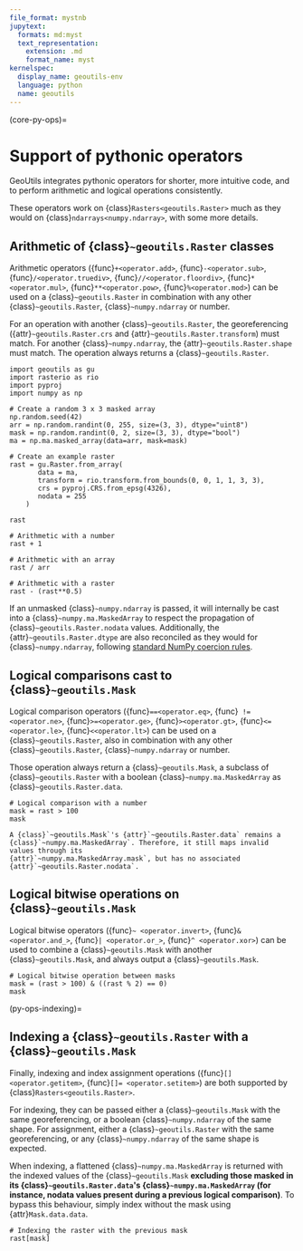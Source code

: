 ```yaml
---
file_format: mystnb
jupytext:
  formats: md:myst
  text_representation:
    extension: .md
    format_name: myst
kernelspec:
  display_name: geoutils-env
  language: python
  name: geoutils
---
```


(core-py-ops)=
# Support of pythonic operators

GeoUtils integrates pythonic operators for shorter, more intuitive code, and to perform arithmetic and logical operations consistently.

These operators work on {class}`Rasters<geoutils.Raster>` much as they would on {class}`ndarrays<numpy.ndarray>`, with some more details.

## Arithmetic of {class}`~geoutils.Raster` classes

Arithmetic operators ({func}`+<operator.add>`, {func}`-<operator.sub>`, {func}`/<operator.truediv>`, {func}`//<operator.floordiv>`, {func}`*<operator.mul>`,
{func}`**<operator.pow>`, {func}`%<operator.mod>`) can be used on a {class}`~geoutils.Raster` in combination with any other {class}`~geoutils.Raster`,
{class}`~numpy.ndarray` or number.

For an operation with another {class}`~geoutils.Raster`, the georeferencing ({attr}`~geoutils.Raster.crs` and {attr}`~geoutils.Raster.transform`) must match.
For another {class}`~numpy.ndarray`, the {attr}`~geoutils.Raster.shape` must match. The operation always returns a {class}`~geoutils.Raster`.

```{code-cell} ipython3
import geoutils as gu
import rasterio as rio
import pyproj
import numpy as np

# Create a random 3 x 3 masked array
np.random.seed(42)
arr = np.random.randint(0, 255, size=(3, 3), dtype="uint8")
mask = np.random.randint(0, 2, size=(3, 3), dtype="bool")
ma = np.ma.masked_array(data=arr, mask=mask)

# Create an example raster
rast = gu.Raster.from_array(
       data = ma,
       transform = rio.transform.from_bounds(0, 0, 1, 1, 3, 3),
       crs = pyproj.CRS.from_epsg(4326),
       nodata = 255
    )

rast
```

```{code-cell} ipython3
# Arithmetic with a number
rast + 1
```

```{code-cell} ipython3
# Arithmetic with an array
rast / arr

```
```{code-cell} ipython3
# Arithmetic with a raster
rast - (rast**0.5)
```

If an unmasked {class}`~numpy.ndarray` is passed, it will internally be cast into a {class}`~numpy.ma.MaskedArray` to respect the propagation of
{class}`~geoutils.Raster.nodata` values. Additionally, the {attr}`~geoutils.Raster.dtype` are also reconciled as they would for {class}`~numpy.ndarray`,
following [standard NumPy coercion rules](https://numpy.org/doc/stable/reference/generated/numpy.find_common_type.html).

## Logical comparisons cast to {class}`~geoutils.Mask`

Logical comparison operators ({func}`==<operator.eq>`, {func}` != <operator.ne>`, {func}`>=<operator.ge>`, {func}`><operator.gt>`, {func}`<=<operator.le>`,
{func}`<<operator.lt>`) can be used on a {class}`~geoutils.Raster`, also in combination with any other {class}`~geoutils.Raster`, {class}`~numpy.ndarray` or
number.

Those operation always return a {class}`~geoutils.Mask`, a subclass of {class}`~geoutils.Raster` with a boolean {class}`~numpy.ma.MaskedArray`
as {class}`~geoutils.Raster.data`.

```{code-cell} ipython3
# Logical comparison with a number
mask = rast > 100
mask
```

```{note}
A {class}`~geoutils.Mask`'s {attr}`~geoutils.Raster.data` remains a {class}`~numpy.ma.MaskedArray`. Therefore, it still maps invalid values through its
{attr}`~numpy.ma.MaskedArray.mask`, but has no associated {attr}`~geoutils.Raster.nodata`.
```

## Logical bitwise operations on {class}`~geoutils.Mask`

Logical bitwise operators ({func}`~ <operator.invert>`, {func}`& <operator.and_>`, {func}`| <operator.or_>`, {func}`^ <operator.xor>`) can be used to
combine a {class}`~geoutils.Mask` with another {class}`~geoutils.Mask`, and always output a {class}`~geoutils.Mask`.

```{code-cell} ipython3
# Logical bitwise operation between masks
mask = (rast > 100) & ((rast % 2) == 0)
mask
```

(py-ops-indexing)=

## Indexing a {class}`~geoutils.Raster` with a {class}`~geoutils.Mask`

Finally, indexing and index assignment operations ({func}`[] <operator.getitem>`, {func}`[]= <operator.setitem>`) are both supported by
{class}`Rasters<geoutils.Raster>`.

For indexing, they can be passed either a {class}`~geoutils.Mask` with the same georeferencing, or a boolean {class}`~numpy.ndarray` of the same shape.
For assignment, either a {class}`~geoutils.Raster` with the same georeferencing, or any {class}`~numpy.ndarray` of the same shape is expected.

When indexing, a flattened {class}`~numpy.ma.MaskedArray` is returned with the indexed values of the {class}`~geoutils.Mask` **excluding those masked in its
{class}`~geoutils.Raster.data`'s {class}`~numpy.ma.MaskedArray` (for instance, nodata values present during a previous logical comparison)**. To bypass this
behaviour, simply index without the mask using {attr}`Mask.data.data`.

```{code-cell} ipython3
# Indexing the raster with the previous mask
rast[mask]
```
